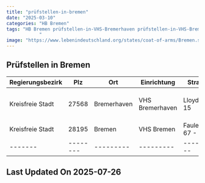 ```yaml
---
title: "prüfstellen-in-bremen"
date: "2025-03-10"
categories: "HB Bremen"
tags: "HB Bremen prüfstellen-in-VHS-Bremerhaven prüfstellen-in-VHS-Bremen prüfstellen-in-Bremerhaven prüfstellen-in-Bremen prüfstellen-in-27568 prüfstellen-in-28195
            "
image: "https://www.lebenindeutschland.org/states/coat-of-arms/Bremen.svg"
---
```


## Prüfstellen in Bremen

| Regierungsbezirk | Plz | Ort | Einrichtung | Straße | Telefon | Email |
|-------|--------|---------|---------|---------|---------|---------|
|Kreisfreie Stadt|27568|Bremerhaven|VHS Bremerhaven|Lloydstr. 15|0471-590-4736-4705|katarzyna.geldner@vhs.bremerhaven.de|
|Kreisfreie Stadt|28195|Bremen|VHS Bremen|Faulenstr. 67 - 69|0421/361-3624|jens.grund@vhs-bremen.de|
|-------|--------|---------|---------|---------|---------|---------|


## Last Updated On 2025-07-26